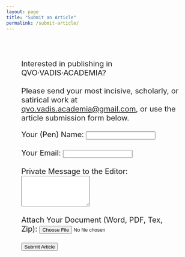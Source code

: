 ```yaml
---
layout: page
title: "Submit an Article"
permalink: /submit-article/
---
```

<div style="padding: 40px;">
<div style="font-size: 20px;">
  <p>Interested in publishing in QVO·VADIS·ACADEMIA?  <br><br> Please send your most incisive, scholarly, or satirical work at <a href="mailto:qvo.vadis.academia@gmail.com?subject=[ARTICLE]">qvo.vadis.academia@gmail.com</a>, or use the article submission form below.</p>

<div class="submit-section; style=font-size: 20px;">
  <form action="https://formspree.io/f/xnnzvrqb" method="POST" enctype="multipart/form-data">
    <!-- Hidden field to automatically set the subject to "Article Submission" -->
    <input type="hidden" name="_subject" value="[ARTICLE]">
    <!-- Your (Pen)Name Field -->
    <label for="penname">Your (Pen) Name:</label>
    <input type="text" id="penname" name="penname">
    <br><br>
    <!-- Your Email Field -->
    <label for="email">Your Email:</label>
    <input type="email" id="email" name="email">
    <br><br>
    <!-- Private Message to the Editor Field -->
    <label for="message">Private Message to the Editor:</label>
    <textarea id="message" name="message" rows="5"></textarea>
    <br><br>
    <!-- Attachment Upload Field -->
    <label for="attachment">Attach Your Document (Word, PDF, Tex, Zip):</label>
    <input type="file" id="attachment" name="attachment" accept=".doc,.docx,.pdf,.tex,.jpg,.jpeg,.png,.gif,.zip">
    <br><br>
    <!-- Submit Button -->
    <button type="submit">Submit Article</button>
  </form>
</div>

<!-- Success Message -->
<div id="success-message" style="display: none;">
    <p>Your submission has been received. Thank you for submitting your article!</p>
</div>

</div>

</div>